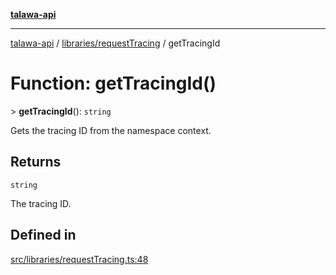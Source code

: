 [**talawa-api**](../../../README.md)

***

[talawa-api](../../../modules.md) / [libraries/requestTracing](../README.md) / getTracingId

# Function: getTracingId()

\> **getTracingId**(): `string`

Gets the tracing ID from the namespace context.

## Returns

`string`

The tracing ID.

## Defined in

[src/libraries/requestTracing.ts:48](https://github.com/PalisadoesFoundation/talawa-api/blob/5c5b29a0ea487bda8306089fe128f43f3be29f94/src/libraries/requestTracing.ts#L48)
